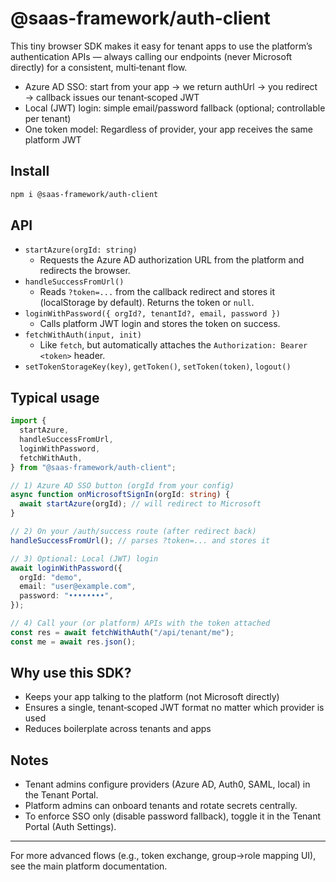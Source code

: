 # @saas-framework/auth-client

This tiny browser SDK makes it easy for tenant apps to use the platform’s
authentication APIs — always calling our endpoints (never Microsoft directly)
for a consistent, multi‑tenant flow.

- Azure AD SSO: start from your app → we return authUrl → you redirect →
  callback issues our tenant‑scoped JWT
- Local (JWT) login: simple email/password fallback (optional; controllable per
  tenant)
- One token model: Regardless of provider, your app receives the same platform
  JWT

## Install

```bash
npm i @saas-framework/auth-client
```

## API

- `startAzure(orgId: string)`
  - Requests the Azure AD authorization URL from the platform and redirects the
    browser.
- `handleSuccessFromUrl()`
  - Reads `?token=...` from the callback redirect and stores it (localStorage by
    default). Returns the token or `null`.
- `loginWithPassword({ orgId?, tenantId?, email, password })`
  - Calls platform JWT login and stores the token on success.
- `fetchWithAuth(input, init)`
  - Like `fetch`, but automatically attaches the `Authorization: Bearer <token>`
    header.
- `setTokenStorageKey(key)`, `getToken()`, `setToken(token)`, `logout()`

## Typical usage

```ts
import {
  startAzure,
  handleSuccessFromUrl,
  loginWithPassword,
  fetchWithAuth,
} from "@saas-framework/auth-client";

// 1) Azure AD SSO button (orgId from your config)
async function onMicrosoftSignIn(orgId: string) {
  await startAzure(orgId); // will redirect to Microsoft
}

// 2) On your /auth/success route (after redirect back)
handleSuccessFromUrl(); // parses ?token=... and stores it

// 3) Optional: Local (JWT) login
await loginWithPassword({
  orgId: "demo",
  email: "user@example.com",
  password: "••••••••",
});

// 4) Call your (or platform) APIs with the token attached
const res = await fetchWithAuth("/api/tenant/me");
const me = await res.json();
```

## Why use this SDK?

- Keeps your app talking to the platform (not Microsoft directly)
- Ensures a single, tenant‑scoped JWT format no matter which provider is used
- Reduces boilerplate across tenants and apps

## Notes

- Tenant admins configure providers (Azure AD, Auth0, SAML, local) in the Tenant
  Portal.
- Platform admins can onboard tenants and rotate secrets centrally.
- To enforce SSO only (disable password fallback), toggle it in the Tenant
  Portal (Auth Settings).

---

For more advanced flows (e.g., token exchange, group→role mapping UI), see the
main platform documentation.
